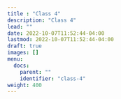 ```yaml
---
title : "Class 4"
description: "Class 4"
lead: ""
date: 2022-10-07T11:52:44-04:00
lastmod: 2022-10-07T11:52:44-04:00
draft: true
images: []
menu:
  docs:
    parent: ""
    identifier: "class-4"
weight: 400
---
```

